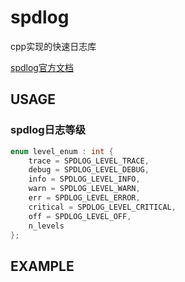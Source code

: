 # spdlog

cpp实现的快速日志库

[spdlog官方文档](https://github.com/gabime/spdlog/wiki)

## USAGE

### spdlog日志等级

```cpp
enum level_enum : int {
    trace = SPDLOG_LEVEL_TRACE,
    debug = SPDLOG_LEVEL_DEBUG,
    info = SPDLOG_LEVEL_INFO,
    warn = SPDLOG_LEVEL_WARN,
    err = SPDLOG_LEVEL_ERROR,
    critical = SPDLOG_LEVEL_CRITICAL,
    off = SPDLOG_LEVEL_OFF,
    n_levels
};
```

## EXAMPLE